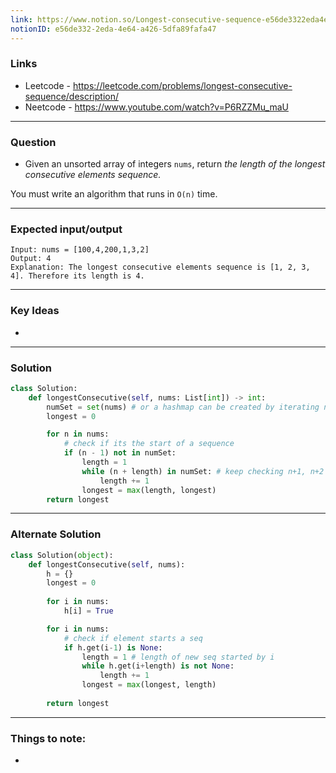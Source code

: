 ```yaml
---
link: https://www.notion.so/Longest-consecutive-sequence-e56de3322eda4e64a4265dfa89fafa47
notionID: e56de332-2eda-4e64-a426-5dfa89fafa47
---
```

### Links
- Leetcode -  <https://leetcode.com/problems/longest-consecutive-sequence/description/>
- Neetcode - <https://www.youtube.com/watch?v=P6RZZMu_maU>
---
### Question
-  Given an unsorted array of integers `nums`, return _the length of the longest consecutive elements sequence._

You must write an algorithm that runs in `O(n)` time.

---
### Expected input/output
```
Input: nums = [100,4,200,1,3,2]
Output: 4
Explanation: The longest consecutive elements sequence is [1, 2, 3, 4]. Therefore its length is 4.
```
---
### Key Ideas
- 
---
### Solution
```python
class Solution:
    def longestConsecutive(self, nums: List[int]) -> int:
        numSet = set(nums) # or a hashmap can be created by iterating nums
        longest = 0

        for n in nums:
            # check if its the start of a sequence
            if (n - 1) not in numSet:
                length = 1
                while (n + length) in numSet: # keep checking n+1, n+2
                    length += 1
                longest = max(length, longest)
        return longest

```
---
### Alternate Solution
```python
class Solution(object):
    def longestConsecutive(self, nums):
        h = {}
        longest = 0
        
        for i in nums:
            h[i] = True

        for i in nums:
            # check if element starts a seq
            if h.get(i-1) is None:
                length = 1 # length of new seq started by i
                while h.get(i+length) is not None:
                    length += 1
                longest = max(longest, length)
    
        return longest
```
---
### Things to note:
- 